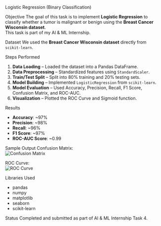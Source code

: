 Logistic Regression (Binary Classification)

 Objective
The goal of this task is to implement **Logistic Regression** to classify whether a tumor is malignant or benign using the **Breast Cancer Wisconsin dataset**.  
This task is part of my AI & ML Internship.



Dataset
We used the **Breast Cancer Wisconsin dataset** directly from `scikit-learn`.



 Steps Performed
1. **Data Loading** – Loaded the dataset into a Pandas DataFrame.
2. **Data Preprocessing** – Standardized features using `StandardScaler`.
3. **Train/Test Split** – Split into 80% training and 20% testing sets.
4. **Model Building** – Implemented `LogisticRegression` from `scikit-learn`.
5. **Model Evaluation** – Used Accuracy, Precision, Recall, F1 Score, Confusion Matrix, and ROC-AUC.
6. **Visualization** – Plotted the ROC Curve and Sigmoid function.



 Results
- **Accuracy**: ~97%
- **Precision**: ~98%
- **Recall**: ~96%
- **F1 Score**: ~97%
- **ROC-AUC Score**: ~0.99



 Sample Output
Confusion Matrix:  
![Confusion Matrix](confusion_matrix.png)

ROC Curve:  
![ROC Curve](roc_curve.png)





 Libraries Used
- pandas  
- numpy  
- matplotlib  
- seaborn  
- scikit-learn



Status
 Completed and submitted as part of AI & ML Internship Task 4.

